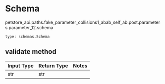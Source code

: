 # Schema
petstore_api.paths.fake_parameter_collisions1_abab_self_ab.post.parameters.parameter_12.schema
```
type: schemas.Schema
```

## validate method
Input Type | Return Type | Notes
------------ | ------------- | -------------
str | str |
